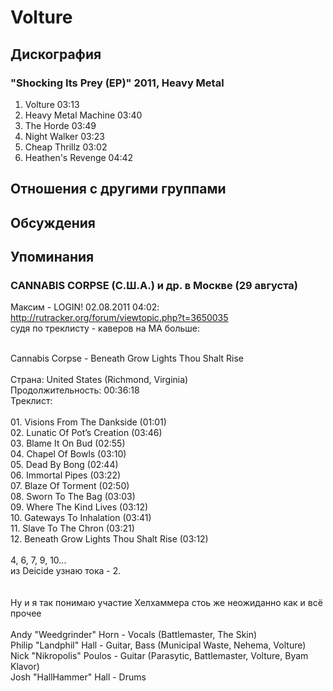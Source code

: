 # Volture



## Дискография

### "Shocking Its Prey (EP)" 2011, Heavy Metal

1. Volture 03:13 
2. Heavy Metal Machine 03:40 
3. The Horde 03:49 
4. Night Walker 03:23 
5. Cheap Thrillz 03:02 
6. Heathen's Revenge 04:42


## Отношения с другими группами


## Обсуждения


## Упоминания

### CANNABIS CORPSE (C.Ш.А.) и др. в Москве (29 августа)

Максим - LOGIN! 02.08.2011 04:02:
<A HREF="http://rutracker.org/forum/viewtopic.php?t=3650035" TARGET="_blank">http://rutracker.org/forum/viewtopic.php?t=3650035</A><BR>судя по треклисту - каверов на МА больше:<BR><BR><DIV CLASS="quote">Cannabis Corpse - Beneath Grow Lights Thou Shalt Rise<BR><BR>Страна: United States (Richmond, Virginia)<BR>Продолжительность: 00:36:18<BR>Треклист:<BR><BR> 01. Visions From The Dankside (01:01)<BR> 02. Lunatic Of Pot’s Creation (03:46)<BR> 03. Blame It On Bud (02:55)<BR> 04. Chapel Of Bowls (03:10)<BR> 05. Dead By Bong (02:44)<BR> 06. Immortal Pipes (03:22)<BR> 07. Blaze Of Torment (02:50)<BR> 08. Sworn To The Bag (03:03)<BR> 09. Where The Kind Lives (03:12)<BR> 10. Gateways To Inhalation (03:41)<BR> 11. Slave To The Chron (03:21)<BR> 12. Beneath Grow Lights Thou Shalt Rise (03:12)</DIV><BR>4, 6, 7, 9, 10... <BR>из Deicide узнаю тока - 2.<BR><BR><BR>Ну и я так понимаю участие Хелхаммера стоь же неожиданно как и всё прочее<BR><BR><DIV CLASS="quote">Andy "Weedgrinder" Horn - Vocals (Battlemaster, The Skin)<BR> Philip "Landphil" Hall - Guitar, Bass (Municipal Waste, Nehema, Volture)<BR> Nick "Nikropolis" Poulos - Guitar (Parasytic, Battlemaster, Volture, Byam Klavor)<BR> Josh "HallHammer" Hall - Drums</DIV>

